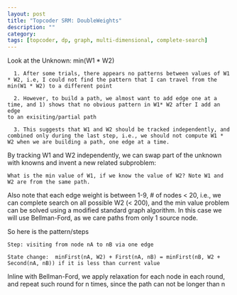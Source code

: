 ```yaml
---
layout: post
title: "Topcoder SRM: DoubleWeights"
description: ""
category: 
tags: [topcoder, dp, graph, multi-dimensional, complete-search]
---
```


Look at the Unknown: min(W1 * W2)

```
  1. After some trials, there appears no patterns between values of W1 * W2, i.e, I could not find the pattern that I can travel from the
min(W1 * W2) to a different point

  2. However, to build a path, we almost want to add edge one at a time, and 1) shows that no obvious pattern in W1* W2 after I add an edge
to an exisiting/partial path

  3. This suggests that W1 and W2 should be tracked independently, and combined only during the last step, i.e., we should not compute W1 *
W2 when we are building a path, one edge at a time.

```
  
By tracking W1 and W2 independently, we can swap part of the unknown with knowns and invent a new related subproblem:

```
What is the min value of W1, if we know the value of W2? Note W1 and W2 are from the same path.
```

Also note that each edge weight is between 1-9, # of nodes < 20, i.e., we can complete search on all possible W2 (< 200), and the min value
problem can be solved using a modified standard graph algorithm. In this case we will use Bellman-Ford, as we care paths from only 1 source node.

So here is the pattern/steps

```
Step: visiting from node nA to nB via one edge

State change:  minFirst(nA, W2) + First(nA, nB) = minFirst(nB, W2 + Second(nA, nB)) if it is less than current value

```

Inline with Bellman-Ford, we apply relaxation for each node in each round, and repeat such round for n times, since the path can not be
longer than n
